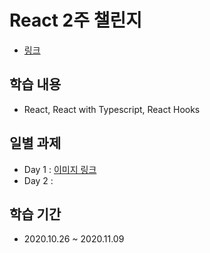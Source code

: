 # React 2주 챌린지

* [링크](https://nomadcoders.co/c/reactjs-challenge/)

## 학습 내용

* React, React with Typescript, React Hooks

## 일별 과제

* Day 1 : [이미지 링크]()
* Day 2 : 

## 학습 기간

* 2020.10.26 ~ 2020.11.09
